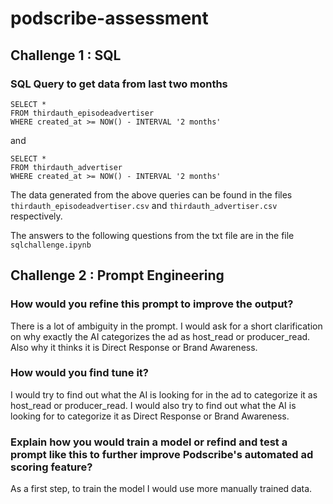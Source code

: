 # podscribe-assessment

## Challenge 1 : SQL

### SQL Query to get data from last two months

```
SELECT *
FROM thirdauth_episodeadvertiser
WHERE created_at >= NOW() - INTERVAL '2 months'
```
and 
```
SELECT *
FROM thirdauth_advertiser
WHERE created_at >= NOW() - INTERVAL '2 months'
```
The data generated from the above queries can be found in the files `thirdauth_episodeadvertiser.csv` and `thirdauth_advertiser.csv` respectively.
    
The answers to the following questions from the txt file are in the file `sqlchallenge.ipynb`


## Challenge 2 : Prompt Engineering

### How would you refine this prompt to improve the output? 

There is a lot of ambiguity in the prompt. I would ask for a short clarification on why exactly the AI categorizes the ad as host_read or producer_read. Also why it thinks it is Direct Response or Brand Awareness.

### How would you find tune it? 

I would try to find out what the AI is looking for in the ad to categorize it as host_read or producer_read. I would also try to find out what the AI is looking for to categorize it as Direct Response or Brand Awareness.

### Explain how you would train a model or refind and test a prompt like this to further improve Podscribe's automated ad scoring feature?

As a first step, to train the model I would use more manually trained data.

